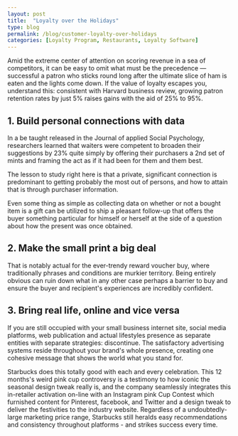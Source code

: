 ```yaml
---
layout: post
title:  "Loyalty over the Holidays"
type: blog
permalink: /blog/customer-loyalty-over-holidays
categories: [Loyalty Program, Restaurants, Loyalty Software]
---
```


Amid the extreme center of attention on scoring revenue in a sea of competitors, it can be easy to omit what must be the precedence — successful a patron who sticks round long after the ultimate slice of ham is eaten and the lights come down. If the value of loyalty escapes you, understand this: consistent with Harvard business review, growing patron retention rates by just 5% raises gains with the aid of 25% to 95%.


## 1. Build personal connections with data

In a be taught released in the Journal of applied Social Psychology, researchers learned that waiters were competent to broaden their suggestions by 23% quite simply by offering their purchasers a 2nd set of mints and framing the act as if it had been for them and them best.

The lesson to study right here is that a private, significant connection is predominant to getting probably the most out of persons, and how to attain that is through purchaser information.

Even some thing as simple as collecting data on whether or not a bought item is a gift can be utilized to ship a pleasant follow-up that offers the buyer something particular for himself or herself at the side of a question about how the present was once obtained.



## 2. Make the small print a big deal
That is notably actual for the ever-trendy reward voucher buy, where traditionally phrases and conditions are murkier territory. Being entirely obvious can ruin down what in any other case perhaps a barrier to buy and ensure the buyer and recipient's experiences are incredibly confident.



## 3. Bring real life, online and vice versa
If you are still occupied with your small business internet site, social media platforms, web publication and actual lifestyles presence as separate entities with separate strategies: discontinue. The satisfactory advertising systems reside throughout your brand's whole presence, creating one cohesive message that shows the world what you stand for.



Starbucks does this totally good with each and every celebration. This 12 months's weird pink cup controversy is a testimony to how iconic the seasonal design tweak really is, and the company seamlessly integrates this in-retailer activation on-line with an Instagram pink Cup Contest which furnished content for Pinterest, facebook, and Twitter and a design tweak to deliver the festivities to the industry website. Regardless of a undoubtedly-large marketing price range, Starbucks still heralds easy recommendations and consistency throughout platforms - and strikes success every time.
